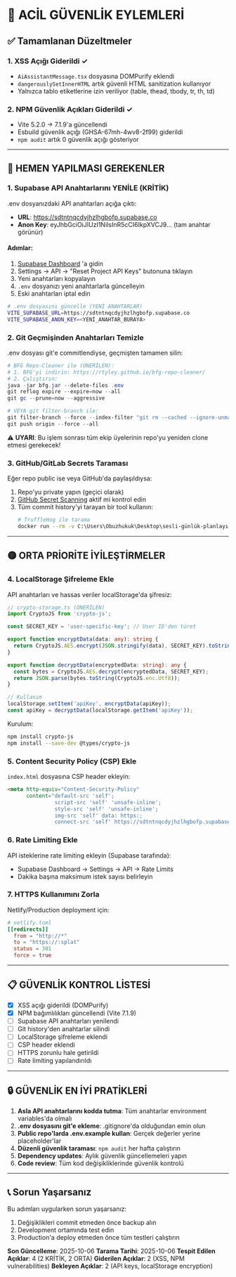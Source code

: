 # 🚨 ACİL GÜVENLİK EYLEMLERİ

## ✅ Tamamlanan Düzeltmeler

### 1. XSS Açığı Giderildi ✓
- `AiAssistantMessage.tsx` dosyasına DOMPurify eklendi
- `dangerouslySetInnerHTML` artık güvenli HTML sanitization kullanıyor
- Yalnızca tablo etiketlerine izin veriliyor (table, thead, tbody, tr, th, td)

### 2. NPM Güvenlik Açıkları Giderildi ✓
- Vite 5.2.0 → 7.1.9'a güncellendi
- Esbuild güvenlik açığı (GHSA-67mh-4wv8-2f99) giderildi
- `npm audit` artık 0 güvenlik açığı gösteriyor

---

## 🔴 HEMEN YAPILMASI GEREKENLER

### 1. Supabase API Anahtarlarını YENİLE (KRİTİK)
.env dosyanızdaki API anahtarları açığa çıktı:
- **URL**: https://sdtntnqcdyjhzlhgbofp.supabase.co
- **Anon Key**: eyJhbGciOiJIUzI1NiIsInR5cCI6IkpXVCJ9... (tam anahtar görünür)

#### Adımlar:
1. [Supabase Dashboard](https://app.supabase.com/project/sdtntnqcdyjhzlhgbofp/settings/api) 'a gidin
2. Settings → API → "Reset Project API Keys" butonuna tıklayın
3. Yeni anahtarları kopyalayın
4. `.env` dosyanızı yeni anahtarlarla güncelleyin
5. Eski anahtarları iptal edin

```bash
# .env dosyasını güncelle (YENİ ANAHTARLAR)
VITE_SUPABASE_URL=https://sdtntnqcdyjhzlhgbofp.supabase.co
VITE_SUPABASE_ANON_KEY=<YENİ_ANAHTAR_BURAYA>
```

### 2. Git Geçmişinden Anahtarları Temizle
.env dosyası git'e commitlendiyse, geçmişten tamamen silin:

```powershell
# BFG Repo-Cleaner ile (ÖNERİLEN):
# 1. BFG'yi indirin: https://rtyley.github.io/bfg-repo-cleaner/
# 2. Çalıştırın:
java -jar bfg.jar --delete-files .env
git reflog expire --expire=now --all
git gc --prune=now --aggressive

# VEYA git filter-branch ile:
git filter-branch --force --index-filter "git rm --cached --ignore-unmatch .env" --prune-empty --tag-name-filter cat -- --all
git push origin --force --all
```

⚠️ **UYARI**: Bu işlem sonrası tüm ekip üyelerinin repo'yu yeniden clone etmesi gerekecek!

### 3. GitHub/GitLab Secrets Taraması
Eğer repo public ise veya GitHub'da paylaşıldıysa:
1. Repo'yu private yapın (geçici olarak)
2. [GitHub Secret Scanning](https://docs.github.com/en/code-security/secret-scanning/about-secret-scanning) aktif mi kontrol edin
3. Tüm commit history'yi tarayan bir tool kullanın:
   ```bash
   # TruffleHog ile tarama
   docker run --rm -v C:\Users\Obuzhukuk\Desktop\sesli-günlük-planlayıcı:/proj trufflesecurity/trufflehog:latest git file:///proj
   ```

---

## 🟡 ORTA PRİORİTE İYİLEŞTİRMELER

### 4. LocalStorage Şifreleme Ekle
API anahtarları ve hassas veriler localStorage'da şifresiz:

```typescript
// crypto-storage.ts (ÖNERİLEN)
import CryptoJS from 'crypto-js';

const SECRET_KEY = 'user-specific-key'; // User ID'den türet

export function encryptData(data: any): string {
  return CryptoJS.AES.encrypt(JSON.stringify(data), SECRET_KEY).toString();
}

export function decryptData(encryptedData: string): any {
  const bytes = CryptoJS.AES.decrypt(encryptedData, SECRET_KEY);
  return JSON.parse(bytes.toString(CryptoJS.enc.Utf8));
}

// Kullanım
localStorage.setItem('apiKey', encryptData(apiKey));
const apiKey = decryptData(localStorage.getItem('apiKey'));
```

Kurulum:
```bash
npm install crypto-js
npm install --save-dev @types/crypto-js
```

### 5. Content Security Policy (CSP) Ekle
`index.html` dosyasına CSP header ekleyin:

```html
<meta http-equiv="Content-Security-Policy" 
      content="default-src 'self'; 
               script-src 'self' 'unsafe-inline'; 
               style-src 'self' 'unsafe-inline'; 
               img-src 'self' data: https:; 
               connect-src 'self' https://sdtntnqcdyjhzlhgbofp.supabase.co https://*.google.com">
```

### 6. Rate Limiting Ekle
API isteklerine rate limiting ekleyin (Supabase tarafında):
- Supabase Dashboard → Settings → API → Rate Limits
- Dakika başına maksimum istek sayısı belirleyin

### 7. HTTPS Kullanımını Zorla
Netlify/Production deployment için:
```toml
# netlify.toml
[[redirects]]
  from = "http://*"
  to = "https://:splat"
  status = 301
  force = true
```

---

## 📋 GÜVENLİK KONTROL LİSTESİ

- [x] XSS açığı giderildi (DOMPurify)
- [x] NPM bağımlılıkları güncellendi (Vite 7.1.9)
- [ ] Supabase API anahtarları yenilendi
- [ ] Git history'den anahtarlar silindi
- [ ] LocalStorage şifreleme eklendi
- [ ] CSP header eklendi
- [ ] HTTPS zorunlu hale getirildi
- [ ] Rate limiting yapılandırıldı

---

## 🔒 GÜVENLİK EN İYİ PRATİKLERİ

1. **Asla API anahtarlarını kodda tutma**: Tüm anahtarlar environment variables'da olmalı
2. **.env dosyasını git'e ekleme**: .gitignore'da olduğundan emin olun
3. **Public repo'larda .env.example kullan**: Gerçek değerler yerine placeholder'lar
4. **Düzenli güvenlik taraması**: `npm audit` her hafta çalıştırın
5. **Dependency updates**: Aylık güvenlik güncellemeleri yapın
6. **Code review**: Tüm kod değişikliklerinde güvenlik kontrolü

---

## 📞 Sorun Yaşarsanız

Bu adımları uygularken sorun yaşarsanız:
1. Değişiklikleri commit etmeden önce backup alın
2. Development ortamında test edin
3. Production'a deploy etmeden önce tüm testleri çalıştırın

**Son Güncelleme**: 2025-10-06
**Tarama Tarihi**: 2025-10-06
**Tespit Edilen Açıklar**: 4 (2 KRİTİK, 2 ORTA)
**Giderilen Açıklar**: 2 (XSS, NPM vulnerabilities)
**Bekleyen Açıklar**: 2 (API keys, localStorage encryption)
